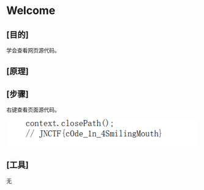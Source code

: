# Welcome

## **[目的]**
学会查看网页源代码。

## **[原理]**


## **[步骤]**

右键查看页面源代码。

![1](1.png)

## **[工具]**
无